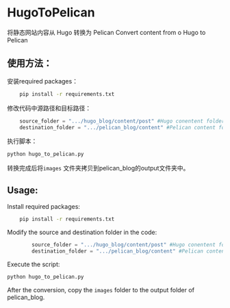 # HugoToPelican
将静态网站内容从 Hugo 转换为 Pelican
Convert content from o Hugo to Pelican

## 使用方法：
安装required packages：

```bash
    pip install -r requirements.txt
```

修改代码中源路径和目标路径：
```python
    source_folder = ".../hugo_blog/content/post" #Hugo conentent folder
    destination_folder = ".../pelican_blog/content" #Pelican content folder
```
执行脚本：
```python
python hugo_to_pelican.py
```

转换完成后将`images` 文件夹拷贝到pelican_blog的output文件夹中。

## Usage:
Install required packages:
```bash
    pip install -r requirements.txt
```
Modify the source and destination folder in the code:
```python
        source_folder = ".../hugo_blog/content/post" #Hugo conentent folder
        destination_folder = ".../pelican_blog/content" #Pelican content folder
```
Execute the script:
```python
python hugo_to_pelican.py
```
After the conversion, copy the `images` folder to the output folder of pelican_blog.
